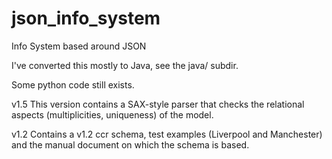 # json_info_system
Info System based around JSON

I've converted this mostly to Java, see the java/ subdir.

Some python code still exists.

v1.5 This version contains a SAX-style parser that checks the relational aspects (multiplicities, uniqueness) of the model.

v1.2 Contains a v1.2 ccr schema, test examples (Liverpool and Manchester) and the manual document on which the schema is based.


